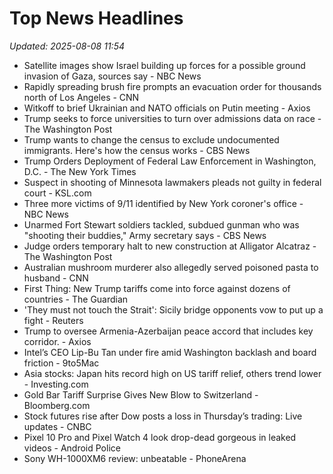 # Top News Headlines

_Updated: 2025-08-08 11:54_

- Satellite images show Israel building up forces for a possible ground invasion of Gaza, sources say - NBC News
- Rapidly spreading brush fire prompts an evacuation order for thousands north of Los Angeles - CNN
- Witkoff to brief Ukrainian and NATO officials on Putin meeting - Axios
- Trump seeks to force universities to turn over admissions data on race - The Washington Post
- Trump wants to change the census to exclude undocumented immigrants. Here's how the census works - CBS News
- Trump Orders Deployment of Federal Law Enforcement in Washington, D.C. - The New York Times
- Suspect in shooting of Minnesota lawmakers pleads not guilty in federal court - KSL.com
- Three more victims of 9/11 identified by New York coroner's office - NBC News
- Unarmed Fort Stewart soldiers tackled, subdued gunman who was "shooting their buddies," Army secretary says - CBS News
- Judge orders temporary halt to new construction at Alligator Alcatraz - The Washington Post
- Australian mushroom murderer also allegedly served poisoned pasta to husband - CNN
- First Thing: New Trump tariffs come into force against dozens of countries - The Guardian
- 'They must not touch the Strait': Sicily bridge opponents vow to put up a fight - Reuters
- Trump to oversee Armenia-Azerbaijan peace accord that includes key corridor. - Axios
- Intel’s CEO Lip-Bu Tan under fire amid Washington backlash and board friction - 9to5Mac
- Asia stocks: Japan hits record high on US tariff relief, others trend lower - Investing.com
- Gold Bar Tariff Surprise Gives New Blow to Switzerland - Bloomberg.com
- Stock futures rise after Dow posts a loss in Thursday’s trading: Live updates - CNBC
- Pixel 10 Pro and Pixel Watch 4 look drop-dead gorgeous in leaked videos - Android Police
- Sony WH-1000XM6 review: unbeatable - PhoneArena